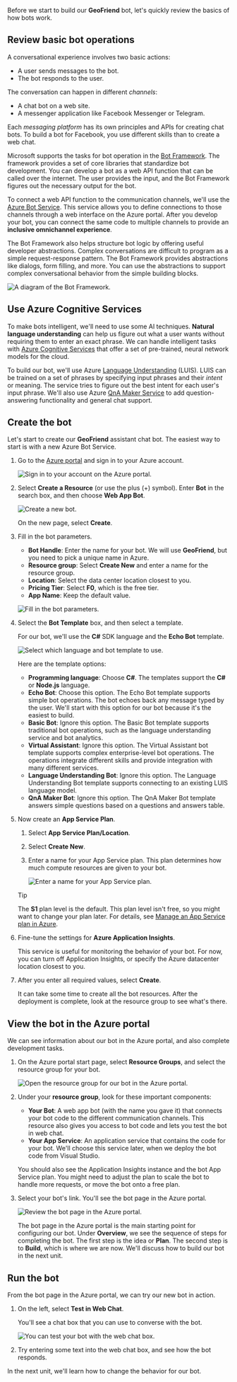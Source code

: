 Before we start to build our **GeoFriend** bot, let's quickly review the basics of how bots work.

## Review basic bot operations

A conversational experience involves two basic actions:

- A user sends messages to the bot.
- The bot responds to the user.

The conversation can happen in different _channels_:

- A chat bot on a web site.
- A messenger application like Facebook Messenger or Telegram.

Each _messaging platform_ has its own principles and APIs for creating chat bots. To build a bot for Facebook, you use different skills than to create a web chat.

Microsoft supports the tasks for bot operation in the [Bot Framework][BotFW]. The framework provides a set of core libraries that standardize bot development. You can develop a bot as a web API function that can be called over the internet. The user provides the input, and the Bot Framework figures out the necessary output for the bot.

To connect a web API function to the communication channels, we'll use the [Azure Bot Service][BotService]. This service allows you to define connections to those channels through a web interface on the Azure portal. After you develop your bot, you can connect the same code to multiple channels to provide an **inclusive omnichannel experience**.

The Bot Framework also helps structure bot logic by offering useful developer abstractions. Complex conversations are difficult to program as a simple request-response pattern. The Bot Framework provides abstractions like dialogs, form filling, and more. You can use the abstractions to support complex conversational behavior from the simple building blocks.

![A diagram of the Bot Framework.](../media/bot-framework-diagram.png)

## Use Azure Cognitive Services

To make bots intelligent, we'll need to use some AI techniques. **Natural language understanding** can help us figure out what a user wants without requiring them to enter an exact phrase. We can handle intelligent tasks with [Azure Cognitive Services][CoServ] that offer a set of pre-trained, neural network models for the cloud.

To build our bot, we'll use Azure [Language Understanding][LUIS] (LUIS). LUIS can be trained on a set of phrases by specifying input phrases and their _intent_ or meaning. The service tries to figure out the best intent for each user's input phrase. We'll also use Azure [QnA Maker Service][QnAMaker] to add question-answering functionality and general chat support.

## Create the bot

Let's start to create our **GeoFriend** assistant chat bot. The easiest way to start is with a new Azure Bot Service.

1. Go to the [Azure portal][azure-portal] and sign in to your Azure account.

    ![Sign in to your account on the Azure portal.](../media/azure-portal.png)

1. Select **Create a Resource** (or use the plus (+) symbol). Enter **Bot** in the search box, and then choose **Web App Bot**.

    ![Create a new bot.](../media/azure-portal-create.png)

    On the new page, select **Create**.

1. Fill in the bot parameters.

    - **Bot Handle**: Enter the name for your bot. We will use **GeoFriend**, but you need to pick a unique name in Azure.
    - **Resource group**: Select **Create New** and enter a name for the resource group.
    - **Location**: Select the data center location closest to you.
    - **Pricing Tier**: Select **F0**, which is the free tier.
    - **App Name**: Keep the default value.

    ![Fill in the bot parameters.](../media/azure-portal-bot-form.png)

1. Select the **Bot Template** box, and then select a template.

    For our bot, we'll use the **C#** SDK language and the **Echo Bot** template.

    ![Select which language and bot template to use.](../media/azure-portal-select-template.png)

    Here are the template options:

    - **Programming language**: Choose **C#**. The templates support the **C#** or **Node.js** language.
    - **Echo Bot**: Choose this option. The Echo Bot template supports simple bot operations. The bot echoes back any message typed by the user. We'll start with this option for our bot because it's the easiest to build.
    - **Basic Bot**: Ignore this option. The Basic Bot template supports traditional bot operations, such as the language understanding service and bot analytics.
    - **Virtual Assistant**: Ignore this option. The Virtual Assistant bot template supports complex enterprise-level bot operations. The operations integrate different skills and provide integration with many different services.
    - **Language Understanding Bot**: Ignore this option. The Language Understanding Bot template supports connecting to an existing LUIS language model.
    - **QnA Maker Bot**: Ignore this option. The QnA Maker Bot template answers simple questions based on a questions and answers table.

1. Now create an **App Service Plan**.

    1. Select **App Service Plan/Location**.

    1. Select **Create New**.

    1. Enter a name for your App Service plan. This plan determines how much compute resources are given to your bot.

        ![Enter a name for your App Service plan.](../media/azure-portal-app-service-plan.png)

    > [!TIP]
    > The **S1** plan level is the default. This plan level isn't free, so you might want to change your plan later. For details, see [Manage an App Service plan in Azure][AdjustServicePlan].

1. Fine-tune the settings for **Azure Application Insights**.

    This service is useful for monitoring the behavior of your bot.
    For now, you can turn off Application Insights, or specify the Azure datacenter location closest to you.

1. After you enter all required values, select **Create**.

    It can take some time to create all the bot resources. After the deployment is complete, look at the resource group to see what's there.

## View the bot in the Azure portal

We can see information about our bot in the Azure portal, and also complete development tasks.

1. On the Azure portal start page, select **Resource Groups**, and select the resource group for your bot.

    ![Open the resource group for our bot in the Azure portal.](../media/azure-portal-bot-resource-group.png)

1. Under your **resource group**, look for these important components:

    - **Your Bot**: A web app bot (with the name you gave it) that connects your bot code to the different communication channels. This resource also gives you access to bot code and lets you test the bot in web chat.
    - **Your App Service**: An application service that contains the code for your bot. We'll choose this service later, when we deploy the bot code from Visual Studio.

    You should also see the Application Insights instance and the bot App Service plan. You might need to adjust the plan to scale the bot to handle more requests, or move the bot onto a free plan.

1. Select your bot's link. You'll see the bot page in the Azure portal.

    ![Review the bot page in the Azure portal.](../media/azure-portal-bot-page.png)

    The bot page in the Azure portal is the main starting point for configuring our bot. Under **Overview**, we see the sequence of steps for completing the bot. The first step is the idea or **Plan**. The second step is to **Build**, which is where we are now. We'll discuss how to build our bot in the next unit.

## Run the bot

From the bot page in the Azure portal, we can try our new bot in action.

1. On the left, select **Test in Web Chat**.

    You'll see a chat box that you can use to converse with the bot.

    ![You can test your bot with the web chat box.](../media/azure-portal-web-chat.png)

1. Try entering some text into the web chat box, and see how the bot responds.

In the next unit, we'll learn how to change the behavior for our bot.

<!-- links -->

[BotFW]: https://dev.botframework.com/
[BotService]: https://azure.microsoft.com/services/bot-service/
[CoServ]: https://microsoft.com/cognitive
[azure-portal]: https://portal.azure.com?azure-portal=true
[AdjustServicePlan]: https://docs.microsoft.com/azure/app-service/app-service-plan-manage
[LUIS]: https://docs.microsoft.com/azure/cognitive-services/luis/
[QnAMaker]: https://docs.microsoft.com/azure/cognitive-services/qnamaker/
